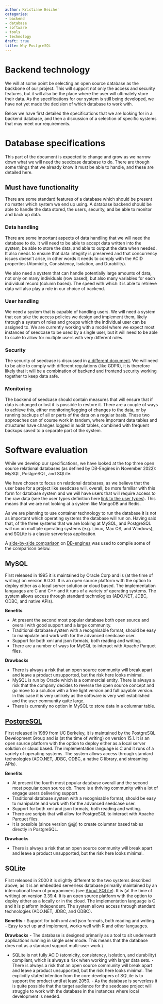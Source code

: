 ```yaml
---
author: Kristiane Beicher
categories:
- backend
- database
- software
- tools
- technology
draft: true
title: Why PostgreSQL
---
```


# Backend technology

We will at some point be selecting an open source database as the
backbone of our project. This will support not only the access and
security features, but it will also be the place where the user will
ultimately store their data. As the specifications for our system is
still being developed, we have not yet made the decision of which
database to work with.

Below we have first detailed the specifications that we are looking for
in a backend database, and then a discussion of a selection of specific
systems that may meet our requirements.

# Database specifications

This part of the document is expected to change and grow as we narrow
down what we will need the seedcase database to do. There are though
some things that we already know it must be able to handle, and these
are detailed here.

## Must have functionality

There are some standard features of a database which should be present
no matter which system we end up using. A database backend should be
able to handle the data stored, the users, security, and be able to
monitor and back up data.

### Data handling

There are some important aspects of data handling that we will need the
database to do. It will need to be able to accept data written into the
system, be able to store the data, and able to output the data when
needed. It also needs to ensure that data integrity is preserved and
that concurrency issues doesn't arise, in other words it needs to comply
with the ACID properties (Atomicity, Consistency, Isolation, and
Durability).

We also need a system that can handle potentially large amounts of data,
not only on many individuals (row based), but also many variables for
each individual record (column based). The speed with which it is able
to retrieve data will also play a role in our choice of backend.

### User handling

We need a system that is capable of handling users. We will need a
system that can take the access policies we design and implement them,
likely through a system of roles and groups which the individual user
can be assigned to. We are currently working with a model where we
expect most instances of seedcase to be used by a single user, but it
will need to be able to scale to allow for multiple users with very
different roles.

### Security

The security of seedcase is discussed in [a different document](link).
We will need to be able to comply with different regulations (like
GDPR), it is therefore likely that it will be a combination of backend
and frontend security working together to keep data safe.

### Monitoring

The backend of seedcase should contain measures that will ensure that if
data is changed or lost it is possible to restore it. There are a couple
of ways to achieve this, either monitoring/logging of changes to the
data, or by running backups of all or parts of the data on a regular
basis. These two approaches can of course work in tandem, where
important data tables and structures have changes logged in audit
tables, combined with frequent backups saved to a separate part of the
system.

# Software evaluation

While we develop our specifications, we have looked at the top three
open source relational databases (as defined by DB-Engines in November
2022): MySQL, PostgreSQL, and SQLite.

We have chosen to focus on relational databases, as we believe that the
user base for a project like seedcase will, overall, be more familiar
with this form for database system and we will have users that will
require access to the raw data (see the user types definition here [link
to the user types]()). This means that we are not looking at a system
like MongoDB and Redis.

As we are planning to use container technology to run the database it is
not as important which operating systems the database will run on.
Having said that, of the three systems that we are looking at MySQL, and
PostgreSQL will run on multiple operating systems (e.g. Linux, Mac OS,
and Windows), and SQLite is a classic serverless application.

A [side-by-side
comparison](https://db-engines.com/en/system/MySQL%3BPostgreSQL%3BSQLite)
on [DB-engines](https://db-engines.com) was used to compile some of the
comparison below.

## MySQL

First released in 1995 it is maintained by Oracle Corp and is (at the
time of writing) on version 8.0.31. It is an open source platform with
the option to deploy either as a local server solution or cloud based.
The implementation languages are C and C++ and it runs of a variety of
operating systems. The system allows access through standard
technologies (ADO.NET, JDBC, ODBC, and native APIs).

**Benefits**

-   At present the second most popular database both open source and
    overall with good support and a large community.
-   Traditional database system with a recognisable format, should be
    easy to manipulate and work with for the advanced seedcase user.
-   Support for both xml and json formats, both reading and writing.
-   There are a number of ways for MySQL to interact with Apache Parquet
    files.

**Drawbacks**

-   There is always a risk that an open source community will break
    apart and leave a product unsupported, but the risk here looks
    minimal.
-   MySQL is run by Oracle which is a commercial entity. There is always
    a risk that the company decides to reverse the open source concept
    and go move to a solution with a free light version and full payable
    version. In this case it is very unlikely as the software is very
    well established and the user community quite large.
-   There is currently no option in MySQL to store data in a columnar
    table.

## [PostgreSQL](www.postgresql.org)

First released in 1989 from UC Berkeley, it is maintained by the
PostgreSQL Development Group and is (at the time of writing) on version
15.1. It is an open source platform with the option to deploy either as
a local server solution or cloud based. The implementation language is C
and it runs of a variety of operating systems. The system allows access
through standard technologies (ADO.NET, JDBC, ODBC, a native C library,
and streaming APIs).

**Benefits**

-   At present the fourth most popular database overall and the second
    most popular open source db. There is a thriving community with a
    lot of engage users delivering support.
-   Traditional database system with a recognisable format, should be
    easy to manipulate and work with for the advanced seedcase user.
-   Support for both xml and json formats, both reading and writing.
-   There are scripts that will allow for PostgreSQL to interact with
    Apache Parquet files.
-   It is possible (since version @@) to create columnar based tables
    directly in PostgreSQL.

**Drawbacks**

-   There is always a risk that an open source community will break
    apart and leave a product unsupported, but the risk here looks
    minimal.

## SQLite

First released in 2000 it is slightly different to the two systems
described above, as it is an embedded serverless database primarily
maintained by an international team of programmers (see [About
SQLite](https://www.sqlite.org/about.html)). It is (at the time of
writing) on version 3.39.4. It is an open source platform with the
option to deploy either as a locally or in the cloud. The implementation
language is C and it is platform independent. The system allows access
through standard technologies (ADO.NET, JDBC, and ODBC).

**Benefits** - Support for both xml and json formats, both reading and
writing. - Easy to set up and implement, works well with R and other
languages.

**Drawbacks** - The database is designed primarily as a tool to sit
underneath applications running in single user mode. This means that the
database does not as a standard support multi-user work.\
- SQLite is not fully ACID (atomicity, consistency, isolation, and
durability) compliant, which is always a risk when working with larger
data sets. - There is always a risk that an open source community will
break apart and leave a product unsupported, but the risk here looks
minimal. The explicitly stated intention from the core developers of
SQLite is to support the product until at least 2050. - As the database
is serverless it is quite possible that the target audience for the
seedcase project will struggle to work with the database in the
instances where local development is needed.

